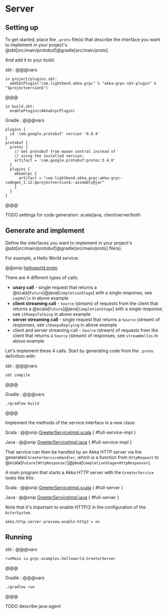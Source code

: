 # Server

## Setting up

To get started, place the `.proto` file(s) that describe the interface you want to implement in your project's
@sbt[src/main/protobuf]@gradle[src/main/proto].

And add it to your build:

sbt
:   @@@vars
```
in project/plugins.sbt:
  addSbtPlugin("com.lightbend.akka.grpc" % "akka-grpc-sbt-plugin" % "$projectversion$")
```
@@@
```
in build.sbt:
  enablePlugins(AkkaGrpcPlugin)
```

Gradle
:   @@@vars
```
plugins {
  id 'com.google.protobuf' version '0.8.4'
}
protobuf {
  protoc {
    // Get protobuf from maven central instead of
    // using the installed version:
    artifact = 'com.google.protobuf:protoc:3.4.0'
  }
  plugins {
    akkaGrpc {
      artifact = "com.lightbend.akka.grpc:akka-grpc-codegen_2.12:$projectversion$:-assembly@jar"
    }
  }
}
```
@@@

TODO settings for code generation: scala/java, client/server/both

## Generate and implement

Define the interfaces you want to implement in your project's
@sbt[src/main/protobuf]@gradle[src/main/proto] file(s).

For example, a Hello World service:

@@snip [helloworld.proto]($root$/../plugin-tester-scala/src/main/protobuf/helloworld.proto)

There are 4 different types of calls:

* **unary call** - single request that returns a @scala[`Future`]@java[`CompletionStage`] with a single response,
  see `sayHello` in above example
* **client streaming call** - `Source` (stream) of requests from the client that returns a
  @scala[`Future`]@java[`CompletionStage`] with a single response,
  see `itKeepsTalking` in above example
* **server streaming call** - single request that returns a `Source` (stream) of responses,
  see `itKeepsReplying` in above example
* client and server streaming call - `Source` (stream) of requests from the client that returns a
  `Source` (stream) of responses,
  see `streamHellos` in above example

Let's implement these 4 calls. Start by generating code from the `.proto` definition with:

sbt
:   @@@vars
```
sbt compile
```
@@@

Gradle
:   @@@vars
```
./gradlew build
```
@@@

Implement the methods of the service interface in a new class:

Scala
:  @@snip [GreeterServiceImpl.scala]($root$/../plugin-tester-scala/src/main/scala/io/grpc/examples/GreeterServiceImpl.scala) { #full-service-impl }

Java
:  @@snip [GreeterServiceImpl.java]($root$/../plugin-tester-java/src/main/java/io/grpc/examples/helloworld/GreeterServiceImpl.java) { #full-service-impl }

That service can then be handled by an Akka HTTP server via the generated `GreeterServiceHandler`,
which is a function from `HttpRequest` to @scala[`Future[HttpResponse]`]@java[`CompletionStage<HttpResponse>`].

A main program that starts a Akka HTTP server with the `GreeterService` looks like this:

Scala
:  @@snip [GreeterServiceImpl.scala]($root$/../plugin-tester-scala/src/main/scala/io/grpc/examples/GreeterServer.scala) { #full-server }

Java
:  @@snip [GreeterServiceImpl.java]($root$/../plugin-tester-java/src/main/java/io/grpc/examples/helloworld/GreeterServer.java) { #full-server }

Note that it's important to enable HTTP/2 in the configuration of the `ActorSystem`.

```
akka.http.server.preview.enable-http2 = on
```



## Running

sbt
:   @@@vars
```
runMain io.grpc.examples.helloworld.GreeterServer
```
@@@

Gradle
:   @@@vars
```
./gradlew run
```
@@@

TODO describe java-agent
